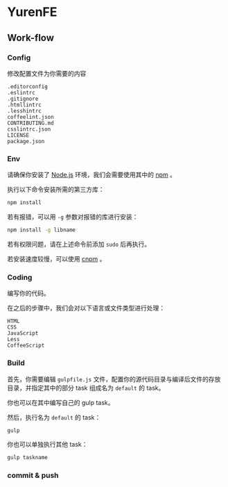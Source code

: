 # YurenFE

## Work-flow

### Config

修改配置文件为你需要的内容

```text
.editorconfig
.eslintrc
.gitignore
.htmllintrc
.lesshintrc
coffeelint.json
CONTRIBUTING.md
csslintrc.json
LICENSE
package.json
```

### Env

请确保你安装了 [Node.js](https://nodejs.org/zh-cn/) 环境，我们会需要使用其中的 [npm](https://www.npmjs.com/) 。

执行以下命令安装所需的第三方库：

```bash
npm install
```

若有报错，可以用 `-g` 参数对报错的库进行安装：

```bash
npm install -g libname
```

若有权限问题，请在上述命令前添加 `sudo` 后再执行。

若安装速度较慢，可以使用 [cnpm](https://npm.taobao.org/) 。

### Coding

编写你的代码。

在之后的步骤中，我们会对以下语言或文件类型进行处理：

```text
HTML
CSS
JavaScript
Less
CoffeeScript
```

### Build

首先，你需要编辑 `gulpfile.js` 文件，配置你的源代码目录与编译后文件的存放目录，并指定其中的部分 task 组成名为 `default` 的 task。

你也可以在其中编写自己的 gulp task。

然后，执行名为 `default` 的 task：

```bash
gulp
```

你也可以单独执行其他 task：

```bash
gulp taskname
```

### commit & push
